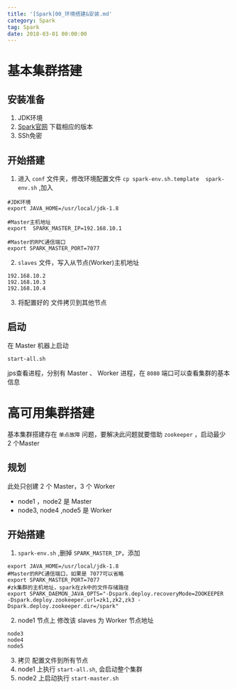 ```yaml
---
title: '[Spark]00_环境搭建&安装.md'
category: Spark
tag: Spark
date: 2018-03-01 00:00:00
---
```


# 基本集群搭建

## 安装准备

1. JDK环境
2. [Spark官网](http://spark.apache.org/downloads.html) 下载相应的版本
3. SSh免密

## 开始搭建

1. 进入 `conf` 文件夹，修改环境配置文件 `cp spark-env.sh.template  spark-env.sh` ,加入
```
#JDK环境
export JAVA_HOME=/usr/local/jdk-1.8

#Master主机地址
export  SPARK_MASTER_IP=192.168.10.1

#Master的RPC通信端口
export SPARK_MASTER_PORT=7077
```
2. `slaves` 文件，写入从节点(Worker)主机地址
```
192.168.10.2
192.168.10.3
192.168.10.4
``` 
3. 将配置好的 文件拷贝到其他节点

## 启动

在 Master 机器上启动 
```
start-all.sh
```
jps查看进程，分别有 Master 、 Worker 进程，在 `8080` 端口可以查看集群的基本信息


# 高可用集群搭建

基本集群搭建存在 `单点故障` 问题，要解决此问题就要借助  `zookeeper` ，启动最少 2 个Master

## 规划

此处只创建  2 个 Master，3 个 Worker
- node1 ，node2 是 Master
- node3, node4 ,node5 是 Worker

## 开始搭建

1. `spark-env.sh` ,删掉 `SPARK_MASTER_IP`，添加
```
export JAVA_HOME=/usr/local/jdk-1.8
#Master的RPC通信端口，如果是 7077可以省略
export SPARK_MASTER_PORT=7077
#zk集群的主机地址，spark在zk中的文件存储路径
export SPARK_DAEMON_JAVA_OPTS="-Dspark.deploy.recoveryMode=ZOOKEEPER  -Dspark.deploy.zookeeper.url=zk1,zk2,zk3 -Dspark.deploy.zookeeper.dir=/spark"
```
2. node1 节点上 修改该 slaves 为 Worker 节点地址
```
node3
node4
node5
```
3. 拷贝 配置文件到所有节点
4. node1 上执行 `start-all.sh`, 会启动整个集群
5. node2 上启动执行 `start-master.sh`
